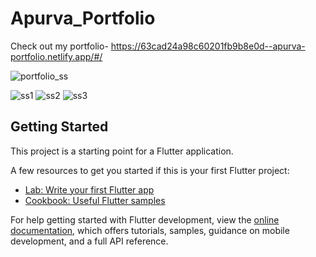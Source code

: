 # Apurva_Portfolio

Check out my portfolio- https://63cad24a98c60201fb9b8e0d--apurva-portfolio.netlify.app/#/


![portfolio_ss](https://user-images.githubusercontent.com/88641285/213773081-6f7a5451-cf7d-47d0-94ff-7b37ce07375c.png)


![ss1](https://user-images.githubusercontent.com/88641285/213772847-3292ead0-3154-4b31-890c-9a51ae4ca3f4.png)
![ss2](https://user-images.githubusercontent.com/88641285/213772865-ec86ad5c-52b2-4b6d-9f2c-17b5b799b16e.png)
![ss3](https://user-images.githubusercontent.com/88641285/213772876-cddf70fd-5a4f-4116-94d9-f7f097367c88.png)

## Getting Started

This project is a starting point for a Flutter application.

A few resources to get you started if this is your first Flutter project:

- [Lab: Write your first Flutter app](https://docs.flutter.dev/get-started/codelab)
- [Cookbook: Useful Flutter samples](https://docs.flutter.dev/cookbook)

For help getting started with Flutter development, view the
[online documentation](https://docs.flutter.dev/), which offers tutorials,
samples, guidance on mobile development, and a full API reference.
